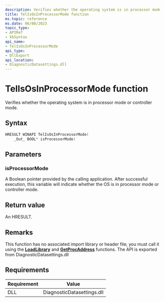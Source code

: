 ```yaml
---
description: Verifies whether the operating system is in processor mode or controller mode.
title: TelIsOsInProcessorMode function
ms.topic: reference
ms.date: 06/08/2023
topic_type: 
- APIRef
- kbSyntax
api_name: 
- TelIsOsInProcessorMode
api_type: 
- DllExport
api_location: 
- DiagnosticDatasettings.dll
---
```


# TelIsOsInProcessorMode function

Verifies whether the operating system is in processor mode or controller mode.

## Syntax


```C++
HRESULT WINAPI TelIsOsInProcessorMode(
    _Out_ BOOL* isProcessorMode)
```

## Parameters

### isProcessorMode

A Boolean pointer provided by the calling application. After successful execution, this variable will indicate whether the OS is in processor mode or controller mode.

## Return value

An HRESULT.

## Remarks

This function has no associated import library or header file; you must call it using the [**LoadLibrary**](/windows/desktop/api/libloaderapi/nf-libloaderapi-loadlibrarya) and [**GetProcAddress**](/windows/desktop/api/libloaderapi/nf-libloaderapi-getprocaddress) functions. The API is exported from DiagnosticDatasettings.dll

## Requirements

| Requirement | Value |
|-----------------------------------|-------------------------------------------------------------------------------------------------------|
| DLL                   | DiagnosticDatasettings.dll              |



 

 
